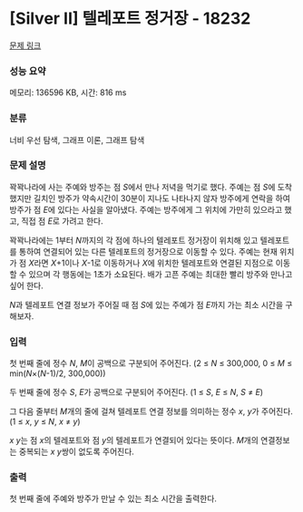 # [Silver II] 텔레포트 정거장 - 18232 

[문제 링크](https://www.acmicpc.net/problem/18232) 

### 성능 요약

메모리: 136596 KB, 시간: 816 ms

### 분류

너비 우선 탐색, 그래프 이론, 그래프 탐색

### 문제 설명

<p>꽉꽉나라에 사는 주예와 방주는 점 <em>S</em>에서 만나 저녁을 먹기로 했다. 주예는 점 <em>S</em>에 도착했지만 길치인 방주가 약속시간이 30분이 지나도 나타나지 않자 방주에게 연락을 하여 방주가 점 <em>E</em>에 있다는 사실을 알아냈다. 주예는 방주에게 그 위치에 가만히 있으라고 했고, 직접 점 <em>E</em>로 가려고 한다.</p>

<p>꽉꽉나라에는 1부터 <em>N</em>까지의 각 점에 하나의 텔레포트 정거장이 위치해 있고 텔레포트를 통하여 연결되어 있는 다른 텔레포트의 정거장으로 이동할 수 있다. 주예는 현재 위치가 점 <em>X</em>라면 <em>X</em>+1이나 <em>X</em>-1로 이동하거나 <em>X</em>에 위치한 텔레포트와 연결된 지점으로 이동할 수 있으며 각 행동에는 1초가 소요된다. 배가 고픈 주예는 최대한 빨리 방주와 만나고 싶어 한다.</p>

<p><em>N</em>과 텔레포트 연결 정보가 주어질 때 점 <em>S</em>에 있는 주예가 점 <em>E</em>까지 가는 최소 시간을 구해보자.</p>

### 입력 

 <p>첫 번째 줄에 정수 <em>N</em>, <em>M</em>이 공백으로 구분되어 주어진다. (2 ≤ <em>N</em> ≤ 300,000, 0 ≤ <em>M</em> ≤ min(<em>N</em>×(<em>N</em>-1)/2, 300,000))</p>

<p>두 번째 줄에 정수 <em>S</em>, <em>E</em>가 공백으로 구분되어 주어진다. (1 ≤ <em>S</em>, <em>E</em> ≤ <em>N</em>, <em>S</em> ≠ <em>E</em>)</p>

<p>그 다음 줄부터 <em>M</em>개의 줄에 걸쳐 텔레포트 연결 정보를 의미하는 정수 <em>x</em>, <em>y</em>가 주어진다. (1 ≤ <em>x</em>, <em>y</em> ≤ <em>N</em>, <em>x</em> ≠ <em>y</em>)</p>

<p><em>x</em> <em>y</em>는 점 <em>x</em>의 텔레포트와 점 <em>y</em>의 텔레포트가 연결되어 있다는 뜻이다. <em>M</em>개의 연결정보는 중복되는 <em>x y</em>쌍이 없도록 주어진다.</p>

### 출력 

 <p>첫 번째 줄에 주예와 방주가 만날 수 있는 최소 시간을 출력한다.</p>

